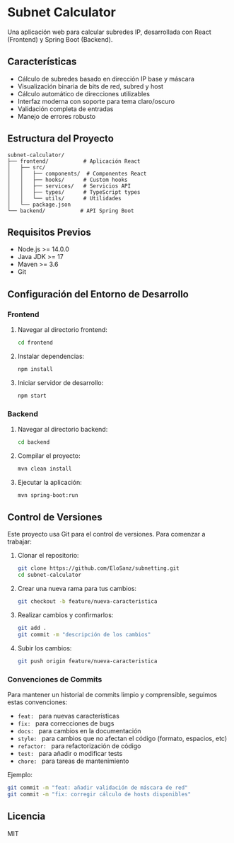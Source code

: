 # Subnet Calculator

Una aplicación web para calcular subredes IP, desarrollada con React (Frontend) y Spring Boot (Backend).

## Características

- Cálculo de subredes basado en dirección IP base y máscara
- Visualización binaria de bits de red, subred y host
- Cálculo automático de direcciones utilizables
- Interfaz moderna con soporte para tema claro/oscuro
- Validación completa de entradas
- Manejo de errores robusto

## Estructura del Proyecto

```
subnet-calculator/
├── frontend/           # Aplicación React
│   ├── src/
│   │   ├── components/  # Componentes React
│   │   ├── hooks/      # Custom hooks
│   │   ├── services/   # Servicios API
│   │   ├── types/      # TypeScript types
│   │   └── utils/      # Utilidades
│   └── package.json
└── backend/           # API Spring Boot
```

## Requisitos Previos

- Node.js >= 14.0.0
- Java JDK >= 17
- Maven >= 3.6
- Git

## Configuración del Entorno de Desarrollo

### Frontend

1. Navegar al directorio frontend:
   ```bash
   cd frontend
   ```

2. Instalar dependencias:
   ```bash
   npm install
   ```

3. Iniciar servidor de desarrollo:
   ```bash
   npm start
   ```

### Backend

1. Navegar al directorio backend:
   ```bash
   cd backend
   ```

2. Compilar el proyecto:
   ```bash
   mvn clean install
   ```

3. Ejecutar la aplicación:
   ```bash
   mvn spring-boot:run
   ```

## Control de Versiones

Este proyecto usa Git para el control de versiones. Para comenzar a trabajar:

1. Clonar el repositorio:
   ```bash
   git clone https://github.com/EloSanz/subnetting.git
   cd subnet-calculator
   ```

2. Crear una nueva rama para tus cambios:
   ```bash
   git checkout -b feature/nueva-caracteristica
   ```

3. Realizar cambios y confirmarlos:
   ```bash
   git add .
   git commit -m "descripción de los cambios"
   ```

4. Subir los cambios:
   ```bash
   git push origin feature/nueva-caracteristica
   ```

### Convenciones de Commits

Para mantener un historial de commits limpio y comprensible, seguimos estas convenciones:

- `feat: ` para nuevas características
- `fix: ` para correcciones de bugs
- `docs: ` para cambios en la documentación
- `style: ` para cambios que no afectan el código (formato, espacios, etc)
- `refactor: ` para refactorización de código
- `test: ` para añadir o modificar tests
- `chore: ` para tareas de mantenimiento

Ejemplo:
```bash
git commit -m "feat: añadir validación de máscara de red"
git commit -m "fix: corregir cálculo de hosts disponibles"
```

## Licencia

MIT 